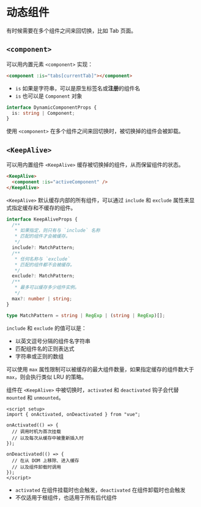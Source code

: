 # 动态组件

有时候需要在多个组件之间来回切换，比如 Tab 页面。

## `<component>`

可以用内置元素 `<component>` 实现：

```html
<component :is="tabs[currentTab]"></component>
```

- `is` 如果是字符串，可以是原生标签名或**注册**的组件名
- `is` 也可以是 `Component` 对象

```ts
interface DynamicComponentProps {
  is: string | Component;
}
```

使用 `<component>` 在多个组件之间来回切换时，被切换掉的组件会被卸载。

## `<KeepAlive>`

可以用内置组件 `<KeepAlive>` 缓存被切换掉的组件，从而保留组件的状态。

```html
<KeepAlive>
  <component :is="activeComponent" />
</KeepAlive>
```

`<KeepAlive>` 默认缓存内部的所有组件，可以通过 `include` 和 `exclude` 属性来显式指定缓存和不缓存的组件。

```ts
interface KeepAliveProps {
  /**
   * 如果指定，则只有与 `include` 名称
   * 匹配的组件才会被缓存。
   */
  include?: MatchPattern;
  /**
   * 任何名称与 `exclude`
   * 匹配的组件都不会被缓存。
   */
  exclude?: MatchPattern;
  /**
   * 最多可以缓存多少组件实例。
   */
  max?: number | string;
}

type MatchPattern = string | RegExp | (string | RegExp)[];
```

`include` 和 `exclude` 的值可以是：

- 以英文逗号分隔的组件名字符串
- 匹配组件名的正则表达式
- 字符串或正则的数组

可以使用 `max` 属性限制可以被缓存的最大组件数量，如果指定缓存的组件数大于 `max`，则会执行类似 LRU 的策略。

组件在 `<KeepAlive>` 中被切换时，`activated` 和 `deactivated` 钩子会代替 `mounted` 和 `unmounted`。

```vue
<script setup>
import { onActivated, onDeactivated } from "vue";

onActivated(() => {
  // 调用时机为首次挂载
  // 以及每次从缓存中被重新插入时
});

onDeactivated(() => {
  // 在从 DOM 上移除、进入缓存
  // 以及组件卸载时调用
});
</script>
```

- `activated` 在组件挂载时也会触发，`deactivated` 在组件卸载时也会触发
- 不仅适用于根组件，也适用于所有后代组件
